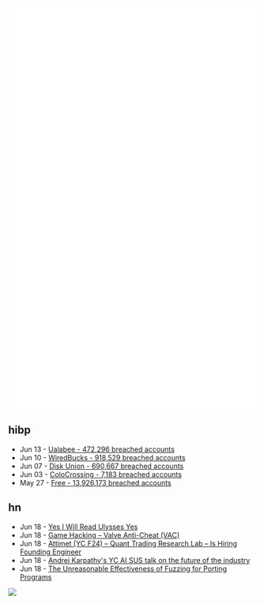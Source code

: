 ![Metrics](https://raw.githubusercontent.com/phixion/phixion/master/metrics.svg)

## hibp

<!--
for https://github.com/phixion/phixion/blob/main/.github/workflows/feeds.yml
-->
<!--START_SECTION:haveibeenpwnd-->
- Jun 13 - [Ualabee - 472,296 breached accounts](https://haveibeenpwned.com/Breach/Ualabee)
- Jun 10 - [WiredBucks - 918,529 breached accounts](https://haveibeenpwned.com/Breach/WiredBucks)
- Jun 07 - [Disk Union - 690,667 breached accounts](https://haveibeenpwned.com/Breach/DiskUnion)
- Jun 03 - [ColoCrossing - 7,183 breached accounts](https://haveibeenpwned.com/Breach/ColoCrossing)
- May 27 - [Free - 13,926,173 breached accounts](https://haveibeenpwned.com/Breach/FreeMobile)
<!--END_SECTION:haveibeenpwnd-->

## hn

<!--
for https://github.com/phixion/phixion/blob/main/.github/workflows/feeds.yml
-->
<!--START_SECTION:hn-->
- Jun 18 - [Yes I Will Read Ulysses Yes](https://www.theatlantic.com/magazine/archive/2025/07/zachary-leader-richard-ellmann-james-joyce-review/682907/)
- Jun 18 - [Game Hacking – Valve Anti-Cheat (VAC)](https://codeneverdies.github.io/posts/gh-2/)
- Jun 18 - [Attimet (YC F24) – Quant Trading Research Lab – Is Hiring Founding Engineer](https://www.ycombinator.com/companies/attimet/jobs/b1w9pjE-founding-engineer)
- Jun 18 - [Andrej Karpathy's YC AI SUS talk on the future of the industry](https://www.donnamagi.com/articles/karpathy-yc-talk)
- Jun 18 - [The Unreasonable Effectiveness of Fuzzing for Porting Programs](https://rjp.io/blog/2025-06-17-unreasonable-effectiveness-of-fuzzing)
<!--END_SECTION:hn-->

<!--
for https://yhype.me
-->
![](https://hit.yhype.me/github/profile?user_id=13013670)
